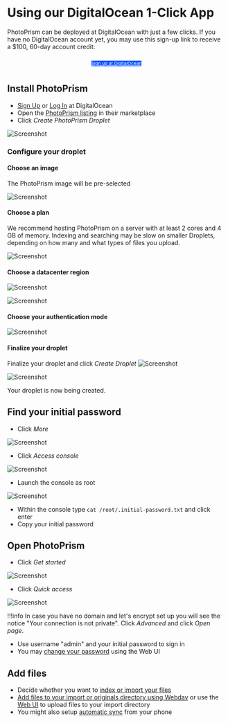 # Using our DigitalOcean 1-Click App #

PhotoPrism can be deployed at DigitalOcean with just a few clicks.
If you have no DigitalOcean account yet, you may use this sign-up link to receive a $100, 60-day account credit:

<p style="text-align: center; padding: 10px 4px;">
<a class="md-button" style="background-color: #0052ff; font-size: 0.66rem; font-weight: normal; color: white" href="https://m.do.co/c/ca260247b5c2">Sign up at DigitalOcean</a>
</p>

## Install PhotoPrism ##

- [Sign Up](https://m.do.co/c/ca260247b5c2) or [Log In](https://cloud.digitalocean.com/login) at DigitalOcean
- Open the [PhotoPrism listing](https://marketplace.digitalocean.com/apps/photoprism) in their marketplace
- Click *Create PhotoPrism Droplet*

![Screenshot](img/create-photoprism-droplet.png)

### Configure your droplet ###
#### Choose an image ####
The PhotoPrism image will be pre-selected

![Screenshot](img/1-do-setup.png)

#### Choose a plan ####
We recommend hosting PhotoPrism on a server with at least 2 cores and 4 GB of memory. 
Indexing and searching may be slow on smaller Droplets, depending on how many and what types of files you upload.

![Screenshot](img/2-do-setup.png)

#### Choose a datacenter region ####

![Screenshot](img/3-do-setup.png)

![Screenshot](img/4-do-setup.png)

#### Choose your authentication mode ####

![Screenshot](img/5-do-setup.png)

#### Finalize your droplet ####
Finalize your droplet and click *Create Droplet*
![Screenshot](img/6-do-setup-edited.png)

![Screenshot](img/7-do-setup.png)

Your droplet is now being created.

## Find your initial password ##
- Click *More*

![Screenshot](img/do-more-options-edited.png)

- Click *Access console*

![Screenshot](img/do-access-console-edited.png)

- Launch the console as root

![Screenshot](img/do-launch-droplet-console.png)

- Within the console type ```cat /root/.initial-password.txt``` and click enter
- Copy your initial password

## Open PhotoPrism ##
- Click *Get started*

![Screenshot](img/do-get-started-edited.png)

- Click *Quick access*

![Screenshot](img/do-quick-access.png)

!!!info
    In case you have no domain and let's encrypt set up you will see the notice "Your connection is not private". 
    Click *Advanced* and click *Open page*.

- Use username "admin" and your initial password to sign in
- You may [change your password](../user-guide/settings/account.md) using the Web UI

## Add files ##
- Decide whether you want to [index or import your files](../user-guide/library/index.md)
- [Add files to your import or originals directory using Webdav](../user-guide/library/webdav.md) or use the [Web UI](../user-guide/library/upload.md) to upload files to your import directory
- You might also setup [automatic sync](../user-guide/sync/sync-phone.md) from your phone

